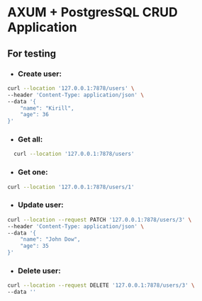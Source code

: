 # AXUM + PostgresSQL CRUD Application

## For testing

- ### Create user:
```bash
curl --location '127.0.0.1:7878/users' \
--header 'Content-Type: application/json' \
--data '{
    "name": "Kirill",
    "age": 36
}'
```

- ### Get all:
```bash
  curl --location '127.0.0.1:7878/users'
```

- ### Get one:
```bash
curl --location '127.0.0.1:7878/users/1'
```

- ### Update user:
```bash
curl --location --request PATCH '127.0.0.1:7878/users/3' \
--header 'Content-Type: application/json' \
--data '{
    "name": "John Dow",
    "age": 35
}'
```

- ### Delete user:
```bash
curl --location --request DELETE '127.0.0.1:7878/users/3' \
--data ''
```